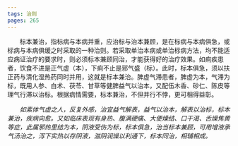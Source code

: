 ```yaml
---
tags: 治则
pages: 265
---
```

&emsp;&emsp;标本兼治，指标病与本病并重，应治标与治本兼顾，是在标病与本病俱急，或标病与本病俱缓之时采取的一种治则。若采取单治本病或单治标病方法，均不能适应病证治疗的要求时，则必须标本兼顾同治，才能获得好的治疗效果。如痢疾患者，饮食不进是正气虚（本），下痢不止是邪气盛（标）。此时，标本俱急，须以扶正药与清化湿热药同时并用，这就是标本兼治。脾虚气滞患者，脾虚为本，气滞为标，既用人参、白术、茯苓、甘草等健脾益气以治本，又配伍木香、砂仁、陈皮等理气行滞以治标。根据病情需要，标本兼治，不但并行不悖，更可相得益彰。

&emsp;&emsp;<dfn>如素体气虚之人，反复外感，治宜益气解表，益气以治本，解表以治标，标本兼治，疾病向愈。又如临床表现有身热、腹满硬痛、大便燥结、口干渴、舌燥焦黄等症，此属邪热里结为本，阴液受伤为标，标本俱急，治当标本兼顾，可用增液承气汤治之，泻下实热以存阴液，滋阴润燥以利通下，标本同治，相辅相成。</dfn>